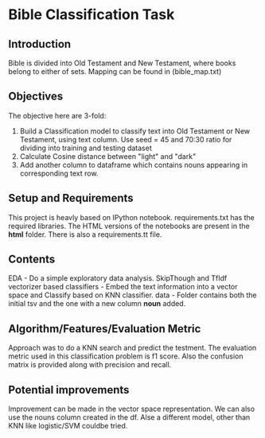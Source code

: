 # Bible Classification Task

## Introduction
Bible is divided into Old Testament and New Testament, where books belong to either of sets. Mapping can be found in (bible_map.txt)

## Objectives 
The objective here are 3-fold:
1) Build a Classification model to classify text into Old Testament or New Testament, using text column. Use seed = 45 and 70:30 ratio for dividing into training and testing dataset
2) Calculate Cosine distance between "light" and "dark"
3) Add another column to dataframe which contains nouns appearing in corresponding text row.
 

## Setup and Requirements
This project is heavly based on IPython notebook. requirements.txt has the required libraries. The HTML versions of the notebooks are present in the **html** folder. There is also a requirements.tt file.

## Contents
EDA - Do a simple exploratory data analysis.
SkipThough and TfIdf vectorizer based classifiers - Embed the text information into a vector space and Classify based on KNN classifier.
data - Folder contains both the initial tsv and the one with a new column **noun** added. 

## Algorithm/Features/Evaluation Metric
Approach was to do a KNN search and predict the testment. The evaluation metric used in this classification problem is f1 score. Also the confusion matrix is provided along with precision and recall.

## Potential improvements
Improvement can be made in the vector space representation. We can also use the nouns column created in the df. Alse a different model, other than KNN like logistic/SVM couldbe tried.
